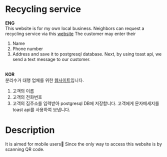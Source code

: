 # Recycling service<br>
**ENG**<br>
This website is for my own local business. 
Neighbors can request a recycling service via this <a href="recycling-service.herokuapp.com">website</a>
The customer may enter their 
1. Name 
2. Phone number 
3. Address and save it to postgresql database.
Next, by using toast api, we send a text message to our customer.<br><br>

**KOR**<br>
분리수거 대행 업체를 위한 <a href="recycling-service.herokuapp.com">웹사이트</a>입니다. 
1. 고객의 이름 
2. 고객의 전화번호 
3. 고객의 집주소를 입력받아 postgresql DB에 저장합니다.
고객에게 문자메세지를 toast api를 사용하여 보냅니다.

# Description
It is aimed for mobile users:iphone: Since the only way to access this website is by scanning QR code.
